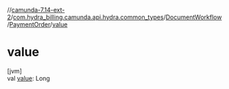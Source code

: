 //[camunda-7.14-ext-2](../../../../index.md)/[com.hydra_billing.camunda.api.hydra.common_types](../../index.md)/[DocumentWorkflow](../index.md)/[PaymentOrder](index.md)/[value](value.md)

# value

[jvm]\
val [value](value.md): Long
